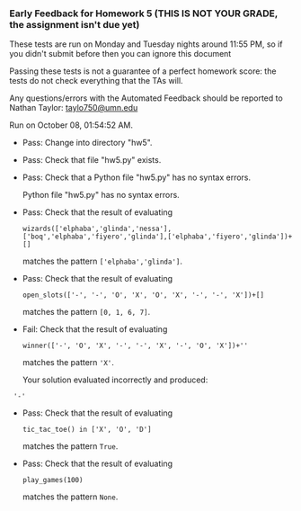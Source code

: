 ### Early Feedback for Homework 5 (THIS IS NOT YOUR GRADE, the assignment isn't due yet)

These tests are run on Monday and Tuesday nights around 11:55 PM, so if you didn't submit before then you can ignore this document

Passing these tests is not a guarantee of a perfect homework score: the tests do not check everything that the TAs will.

Any questions/errors with the Automated Feedback should be reported to Nathan Taylor: taylo750@umn.edu

Run on October 08, 01:54:52 AM.

+ Pass: Change into directory "hw5".

+ Pass: Check that file "hw5.py" exists.

+ Pass: Check that a Python file "hw5.py" has no syntax errors.

    Python file "hw5.py" has no syntax errors.



+ Pass: 
Check that the result of evaluating
   ```
   wizards(['elphaba','glinda','nessa'],['boq','elphaba','fiyero','glinda'],['elphaba','fiyero','glinda'])+[]
   ```
   matches the pattern `['elphaba','glinda']`.

   




+ Pass: 
Check that the result of evaluating
   ```
   open_slots(['-', '-', 'O', 'X', 'O', 'X', '-', '-', 'X'])+[]
   ```
   matches the pattern `[0, 1, 6, 7]`.

   




+ Fail: 
Check that the result of evaluating
   ```
   winner(['-', 'O', 'X', '-', '-', 'X', '-', 'O', 'X'])+''
   ```
   matches the pattern `'X'`.

   


   Your solution evaluated incorrectly and produced:

 ` 
'-'
`


+ Pass: 
Check that the result of evaluating
   ```
   tic_tac_toe() in ['X', 'O', 'D']
   ```
   matches the pattern `True`.

   




+ Pass: 
Check that the result of evaluating
   ```
   play_games(100)
   ```
   matches the pattern `None`.

   




